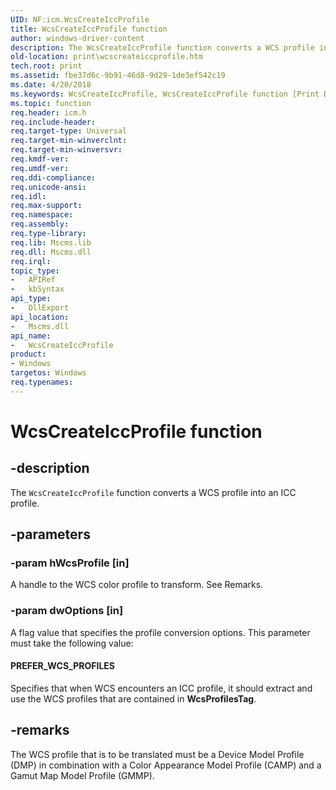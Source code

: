 ```yaml
---
UID: NF:icm.WcsCreateIccProfile
title: WcsCreateIccProfile function
author: windows-driver-content
description: The WcsCreateIccProfile function converts a WCS profile into an ICC profile.
old-location: print\wcscreateiccprofile.htm
tech.root: print
ms.assetid: fbe37d6c-9b91-46d8-9d29-1de3ef542c19
ms.date: 4/20/2018
ms.keywords: WcsCreateIccProfile, WcsCreateIccProfile function [Print Devices], colorfnc_cb099d17-1109-4cb5-bbdc-76f1df13c60b.xml, icm/WcsCreateIccProfile, print.wcscreateiccprofile
ms.topic: function
req.header: icm.h
req.include-header: 
req.target-type: Universal
req.target-min-winverclnt:
req.target-min-winversvr: 
req.kmdf-ver: 
req.umdf-ver: 
req.ddi-compliance: 
req.unicode-ansi: 
req.idl: 
req.max-support: 
req.namespace: 
req.assembly: 
req.type-library: 
req.lib: Mscms.lib
req.dll: Mscms.dll
req.irql: 
topic_type:
-	APIRef
-	kbSyntax
api_type:
-	DllExport
api_location:
-	Mscms.dll
api_name:
-	WcsCreateIccProfile
product:
- Windows
targetos: Windows
req.typenames: 
---
```


# WcsCreateIccProfile function


## -description


The <code>WcsCreateIccProfile</code> function converts a WCS profile into an ICC profile.


## -parameters




### -param hWcsProfile [in]

A handle to the WCS color profile to transform. See Remarks.


### -param dwOptions [in]

A flag value that specifies the profile conversion options. This parameter must take the following value:





#### PREFER_WCS_PROFILES

Specifies that when WCS encounters an ICC profile, it should extract and use the WCS profiles that are contained in <b>WcsProfilesTag</b>.


## -remarks



The WCS profile that is to be translated must be a Device Model Profile (DMP) in combination with a Color Appearance Model Profile (CAMP) and a Gamut Map Model Profile (GMMP).



